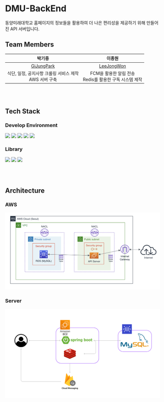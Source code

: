 # DMU-BackEnd
동양미래대학교 홈페이지의 정보들을 활용하여 더 나은 편리성을 제공하기 위해 만들어진 API 서버입니다.

## Team Members
|                     박기중                     |                   이종원                    |
|:-------------------------------------------:|:----------------------------------------:|
| [GiJungPark](https://github.com/GiJungPark) |[LeeJongWon](https://github.com/LJW22222) |
|    식단, 일정, 공지사항 크롤링 서비스 제작<br/>AWS 서버 구축    | FCM을 활용한 알림 전송<br/>Redis를 활용한 구독 시스템 제작  |

<br><br>

## Tech Stack
### Develop Environment
<img src="https://img.shields.io/badge/IntellJ-000000?style=for-the-badge&logo=intellijidea&logoColor=white"> 
<img src="https://img.shields.io/badge/Spring Boot 3.0.2-6DB33F?style=for-the-badge&logo=SpringBoot&logoColor=white"> 
<img src="https://img.shields.io/badge/java 17-007396?style=for-the-badge&logo=java&logoColor=white"> 
<img src="https://img.shields.io/badge/MySQL 8.0.35-4479A1?style=for-the-badge&logo=MySQL&logoColor=white">
<img src="https://img.shields.io/badge/Redis 6.0.16-DC382D?style=for-the-badge&logo=Redis&logoColor=white">

### Library
<img src="https://img.shields.io/badge/Spring Data JPA-6DB33F?style=for-the-badge&logo=Spring&logoColor=white"> 
<img src="https://img.shields.io/badge/Jsoup 1.17.2-007396?style=for-the-badge&logo=java&logoColor=white"> 
<img src="https://img.shields.io/badge/firebase 9.2.0-FFCA28?style=for-the-badge&logo=firebase&logoColor=white">

<br><br>

## Architecture
### AWS
<img src="asset/AWS-Architecture.png"/>

### Server
<img src="asset/Server-Architecture.png"/>
